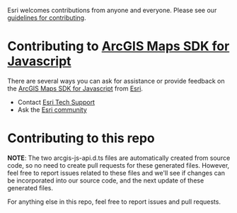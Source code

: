 Esri welcomes contributions from anyone and everyone. Please see our
[guidelines for contributing](https://github.com/esri/contributing).

# Contributing to [ArcGIS Maps SDK for Javascript](http://js.arcgis.com)

There are several ways you can ask for assistance or provide feedback on the [ArcGIS Maps SDK for Javascript](http://js.arcgis.com) from [Esri](https://www.esri.com/).

* Contact [Esri Tech Support](https://support.esri.com/contact-tech-support)
* Ask the [Esri community](https://community.esri.com/t5/arcgis-api-for-javascript/ct-p/arcgis-api-for-javascript)

# Contributing to this repo

__NOTE__: The two arcgis-js-api.d.ts files are automatically created from source code, so no need to create pull requests for these generated files. However, feel free to report issues related to these files and we'll see if changes can be incorporated into our source code, and the next update of these generated files.

For anything else in this repo, feel free to report issues and pull requests.
